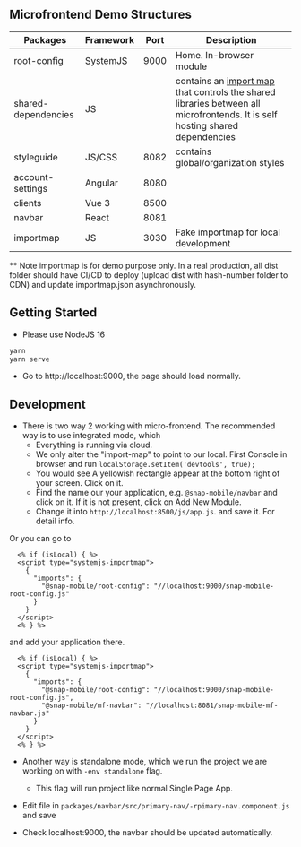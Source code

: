 ## Microfrontend Demo Structures

| **Packages**        | **Framework** | Port | **Description**                                                                                                                                                      |
|---------------------|---------------|------|----------------------------------------------------------------------------------------------------------------------------------------------------------------------|
| root-config         | SystemJS      | 9000 | Home. In-browser module                                                                                                                                              |
| shared-dependencies | JS            |      | contains an [import map](https://github.com/WICG/import-maps/) that controls the shared libraries between all microfrontends. It is self hosting shared dependencies |
| styleguide          | JS/CSS        | 8082 | contains global/organization styles                                                                                                                                  |
| account-settings    | Angular       | 8080 |                                                                                                                                                                      |
| clients             | Vue 3         | 8500 |                                                                                                                                                                      |
| navbar              | React         | 8081 |
| importmap           | JS            | 3030 | Fake importmap for local development                                                                                                                                 |

** Note importmap is for demo purpose only. In a real production, all dist folder should have CI/CD to deploy (upload dist with hash-number folder to CDN)
and update importmap.json asynchronously.

## Getting Started
- Please use NodeJS 16

```sh
yarn
yarn serve
```
- Go to http://localhost:9000, the page should load normally.

## Development
- There is two way 2 working with micro-frontend. The recommended way is to use integrated mode, which 
  - Everything is running via cloud.
  - We only alter the "import-map" to point to our local. First Console in browser and run `localStorage.setItem('devtools', true);`
  - You would see A yellowish rectangle appear at the bottom right of your screen. Click on it. 
  - Find the name our your application, e.g. `@snap-mobile/navbar` and click on it. If it is not present, click on Add New Module. 
  - Change it into `http://localhost:8500/js/app.js`. and save it. For detail info. 

Or you can go to 
```
  <% if (isLocal) { %>
  <script type="systemjs-importmap">
    {
      "imports": {
        "@snap-mobile/root-config": "//localhost:9000/snap-mobile-root-config.js"
      }
    }
  </script>
  <% } %>
```
and add your application there.

```
  <% if (isLocal) { %>
  <script type="systemjs-importmap">
    {
      "imports": {
        "@snap-mobile/root-config": "//localhost:9000/snap-mobile-root-config.js",
        "@snap-mobile/mf-navbar": "//localhost:8081/snap-mobile-mf-navbar.js"
      }
    }
  </script>
  <% } %>
```

- Another way is standalone mode, which we run the project we are working on with `-env standalone` flag. 
  - This flag will run project like normal Single Page App.

- Edit file in `packages/navbar/src/primary-nav/-rpimary-nav.component.js` and save
- Check localhost:9000, the navbar should be updated automatically.